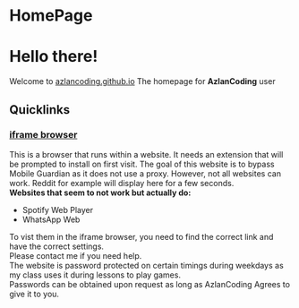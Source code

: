 # HomePage
# Hello there!
Welcome to [azlancoding.github.io](https://azlancoding.github.io)
The homepage for **AzlanCoding** user
## Quicklinks
### [iframe browser](iframe-browser-pwa)
This is a browser that runs within a website. 
It needs an extension that will be prompted to install on first visit. 
The goal of this website is to bypass Mobile Guardian as it does not use a proxy. 
However, not all websites can work. 
Reddit for example will display here for a few seconds.<br />
**Websites that seem to not work but actually do:**
 - Spotify Web Player
 - WhatsApp Web

To vist them in the iframe browser, you need to find the correct link and have the correct settings. <br>
Please contact me if you need help.<br>
The website is password protected on certain timings during weekdays as my class uses it during lessons to play games.<br>
Passwords can be obtained upon request as long as AzlanCoding Agrees to give it to you.<br>
